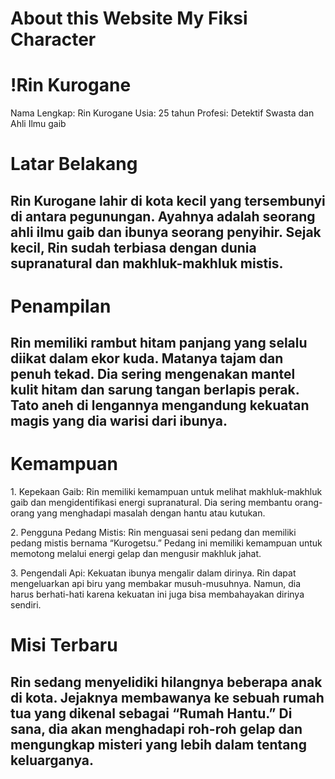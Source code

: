 <h1>About this Website My Fiksi Character</h1>
<h1>!Rin Kurogane</h1>
<p>Nama Lengkap: Rin Kurogane Usia: 25 tahun Profesi: Detektif Swasta dan Ahli Ilmu gaib</p>
<h1>Latar Belakang</h1>
<h2>Rin Kurogane lahir di kota kecil yang tersembunyi di antara pegunungan. Ayahnya adalah seorang ahli ilmu gaib dan ibunya seorang penyihir. Sejak kecil, Rin sudah terbiasa dengan dunia supranatural dan makhluk-makhluk mistis.</h2>
<h1>Penampilan</h1>
<h2>Rin memiliki rambut hitam panjang yang selalu diikat dalam ekor kuda. Matanya tajam dan penuh tekad. Dia sering mengenakan mantel kulit hitam dan sarung tangan berlapis perak. Tato aneh di lengannya mengandung kekuatan magis yang dia warisi dari ibunya.</h2>
<h1>Kemampuan</h1>
<p>1.	Kepekaan Gaib: Rin memiliki kemampuan untuk melihat makhluk-makhluk gaib dan mengidentifikasi energi supranatural. Dia sering membantu orang-orang yang menghadapi masalah dengan hantu atau kutukan.</p>
<p>2.	Pengguna Pedang Mistis: Rin menguasai seni pedang dan memiliki pedang mistis bernama “Kurogetsu.” Pedang ini memiliki kemampuan untuk memotong melalui energi gelap dan mengusir makhluk jahat.</p>
<p>3.	Pengendali Api: Kekuatan ibunya mengalir dalam dirinya. Rin dapat mengeluarkan api biru yang membakar musuh-musuhnya. Namun, dia harus berhati-hati karena kekuatan ini juga bisa membahayakan dirinya sendiri.</p>
<h1>Misi Terbaru</h1>
<h2>Rin sedang menyelidiki hilangnya beberapa anak di kota. Jejaknya membawanya ke sebuah rumah tua yang dikenal sebagai “Rumah Hantu.” Di sana, dia akan menghadapi roh-roh gelap dan mengungkap misteri yang lebih dalam tentang keluarganya.</h2>